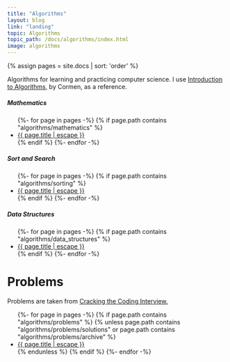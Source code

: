 ```yaml
---
title: "Algorithms"
layout: blog
link: "landing"
topic: Algorithms
topic_path: /docs/algorithms/index.html
image: algorithms
---
```

{% assign pages = site.docs | sort: 'order' %}

Algorithms for learning and practicing computer science. I use [Introduction to Algorithms](https://en.wikipedia.org/wiki/Introduction_to_Algorithms), by Cormen, as a reference.


##### Mathematics
<ul>
{%- for page in pages -%}
  {% if page.path contains "algorithms/mathematics" %}
  <li>
    <a href="{{ page.url | relative_url }}">
      {{ page.title | escape }}
    </a>
  </li>
  {% endif %}
{%- endfor -%}
</ul>

##### Sort and Search
<ul>
{%- for page in pages -%}
  {% if page.path contains "algorithms/sorting" %}
  <li>
    <a href="{{ page.url | relative_url }}">
      {{ page.title | escape }}
    </a>
  </li>
  {% endif %}
{%- endfor -%}
</ul>

##### Data Structures
<ul>
{%- for page in pages -%}
  {% if page.path contains "algorithms/data_structures" %}
  <li>
    <a href="{{ page.url | relative_url }}">
      {{ page.title | escape }}
    </a>
  </li>
  {% endif %}
{%- endfor -%}
</ul>

# Problems
Problems are taken from [Cracking the Coding Interview.](https://www.amazon.com/Cracking-Coding-Interview-Programming-Questions/dp/0984782850)
<ul>
{%- for page in pages -%}
  {% if page.path contains "algorithms/problems" %}
    {% unless page.path contains "algorithms/problems/solutions" or page.path contains "algorithms/problems/archive" %}
      <li>
        <a href="{{ page.url | relative_url }}">
          {{ page.title | escape }}
        </a>
      </li>
    {% endunless %}
  {% endif %}
{%- endfor -%}
</ul>
